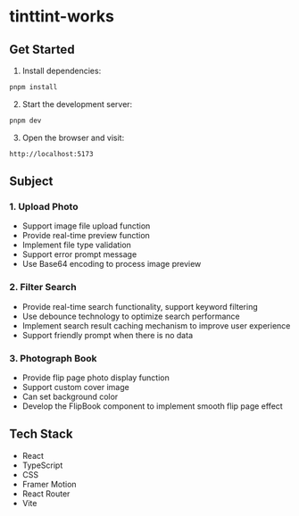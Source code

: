 # tinttint-works

## Get Started

1. Install dependencies:

```bash
pnpm install
```

2. Start the development server:

```bash
pnpm dev
```

3. Open the browser and visit:

```
http://localhost:5173
```

## Subject

### 1. Upload Photo

- Support image file upload function
- Provide real-time preview function
- Implement file type validation
- Support error prompt message
- Use Base64 encoding to process image preview

### 2. Filter Search

- Provide real-time search functionality, support keyword filtering
- Use debounce technology to optimize search performance
- Implement search result caching mechanism to improve user experience
- Support friendly prompt when there is no data

### 3. Photograph Book

- Provide flip page photo display function
- Support custom cover image
- Can set background color
- Develop the FlipBook component to implement smooth flip page effect

## Tech Stack

- React
- TypeScript
- CSS
- Framer Motion
- React Router
- Vite
